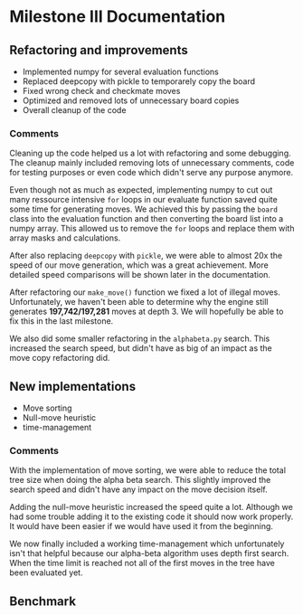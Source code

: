 # Milestone III Documentation

## Refactoring and improvements

- Implemented numpy for several evaluation functions
- Replaced deepcopy with pickle to temporarely copy the board
- Fixed wrong check and checkmate moves
- Optimized and removed lots of unnecessary board copies
- Overall cleanup of the code

### Comments
Cleaning up the code helped us a lot with refactoring and some debugging. The cleanup mainly included removing lots of unnecessary comments, code for testing purposes or even code which didn't serve any purpose anymore.

Even though not as much as expected, implementing numpy to cut out many ressource intensive `for` loops in our evaluate function saved quite some time for generating moves.
We achieved this by passing the `board` class into the evaluation function and then converting the board list into a numpy array. This allowed us to remove the `for` loops and replace them with array masks and calculations.

After also replacing `deepcopy` with `pickle`, we were able to almost 20x the speed of our move generation, which was a great achievement. More detailed speed comparisons will be shown later in the documentation. 

After refactoring our `make_move()` function we fixed a lot of illegal moves. Unfortunately, we haven't been able to determine why the engine still generates **197,742/197,281** moves at depth 3. We will hopefully be able to fix this in the last milestone.

We also did some smaller refactoring in the `alphabeta.py` search. This increased the search speed, but didn't have as big of an impact as the move copy refactoring did.

## New implementations

- Move sorting
- Null-move heuristic
- time-management

### Comments
With the implementation of move sorting, we were able to reduce the total tree size when doing the alpha beta search. This slightly improved the search speed and didn't have any impact on the move decision itself.

Adding the null-move heuristic increased the speed quite a lot. Although we had some trouble adding it to the existing code it should now work properly. It would have been easier if we would have used it from the beginning.

We now finally included a working time-management which unfortunately isn't that helpful because our alpha-beta algorithm uses depth first search. When the time limit is reached not all of the first moves in the tree have been evaluated yet.

## Benchmark
